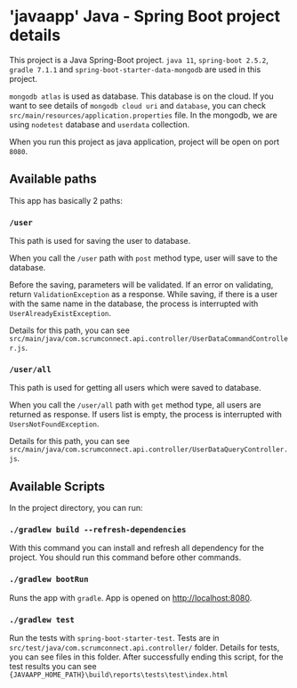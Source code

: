 # 'javaapp' Java - Spring Boot project details

This project is a Java Spring-Boot project. `java 11`, `spring-boot 2.5.2`, `gradle 7.1.1` and `spring-boot-starter-data-mongodb` are used in this project. 

`mongodb atlas` is used as database. This database is on the cloud. If you want to see details of `mongodb cloud uri` and `database`, you can check `src/main/resources/application.properties` file. In the mongodb, we are using `nodetest` database and `userdata` collection.

When you run this project as java application, project will be open on port `8080`.

## Available paths

This app has basically 2 paths:

### `/user`

This path is used for saving the user to database.

When you call the `/user` path with `post` method type, user will save to the database. 

Before the saving, parameters will be validated. If an error on validating, return `ValidationException` as a response.
While saving, if there is a user with the same name in the database, the process is interrupted with `UserAlreadyExistException`.

Details for this path, you can see `src/main/java/com.scrumconnect.api.controller/UserDataCommandController.js`.

### `/user/all`

This path is used for getting all users which were saved to database.

When you call the `/user/all` path with `get` method type, all users are returned as response.
If users list is empty, the process is interrupted with `UsersNotFoundException`.

Details for this path, you can see `src/main/java/com.scrumconnect.api.controller/UserDataQueryController.js`.

## Available Scripts

In the project directory, you can run:

### `./gradlew build --refresh-dependencies`

With this command you can install and refresh all dependency for the project. You should run this command before other commands.

### `./gradlew bootRun`

Runs the app with `gradle`.
App is opened on [http://localhost:8080](http://localhost:8080).

### `./gradlew test`

Run the tests with `spring-boot-starter-test`. Tests are in `src/test/java/com.scrumconnect.api.controller/` folder. Details for tests, you can see files in this folder.
After successfully ending this script, for the test results you can see `{JAVAAPP_HOME_PATH}\build\reports\tests\test\index.html`


